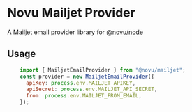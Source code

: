 # Novu Mailjet Provider

A Mailjet email provider library for [@novu/node](https://github.com/novu-co/novu)

## Usage

```javascript
    import { MailjetEmailProvider } from "@novu/mailjet";
    const provider = new MailjetEmailProvider({
      apiKey: process.env.MAILJET_APIKEY,
      apiSecret: process.env.MAILJET_API_SECRET,
      from: process.env.MAILJET_FROM_EMAIL,
    });
```
